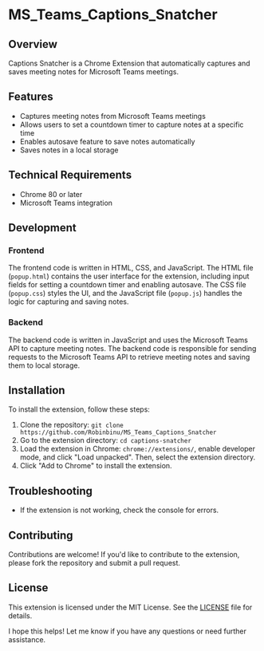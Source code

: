 # MS_Teams_Captions_Snatcher

**Overview**
-----------

Captions Snatcher is a Chrome Extension that automatically captures and saves meeting notes for Microsoft Teams meetings.

**Features**
------------

* Captures meeting notes from Microsoft Teams meetings
* Allows users to set a countdown timer to capture notes at a specific time
* Enables autosave feature to save notes automatically
* Saves notes in a local storage

**Technical Requirements**
-------------------------

* Chrome 80 or later
* Microsoft Teams integration

**Development**
--------------

### Frontend

The frontend code is written in HTML, CSS, and JavaScript. The HTML file (`popup.html`) contains the user interface for the extension, including input fields for setting a countdown timer and enabling autosave. The CSS file (`popup.css`) styles the UI, and the JavaScript file (`popup.js`) handles the logic for capturing and saving notes.

### Backend

The backend code is written in JavaScript and uses the Microsoft Teams API to capture meeting notes. The backend code is responsible for sending requests to the Microsoft Teams API to retrieve meeting notes and saving them to local storage.

**Installation**
--------------

To install the extension, follow these steps:

1. Clone the repository: `git clone https://github.com/Robinbinu/MS_Teams_Captions_Snatcher`
2. Go to the extension directory: `cd captions-snatcher`
3. Load the extension in Chrome: `chrome://extensions/`, enable developer mode, and click "Load unpacked". Then, select the extension directory.
4. Click "Add to Chrome" to install the extension.

**Troubleshooting**
-------------------

* If the extension is not working, check the console for errors.

**Contributing**
--------------

Contributions are welcome! If you'd like to contribute to the extension, please fork the repository and submit a pull request.

**License**
---------

This extension is licensed under the MIT License. See the [LICENSE](LICENSE) file for details.


I hope this helps! Let me know if you have any questions or need further assistance.
